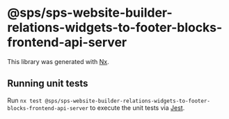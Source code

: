 # @sps/sps-website-builder-relations-widgets-to-footer-blocks-frontend-api-server

This library was generated with [Nx](https://nx.dev).

## Running unit tests

Run `nx test @sps/sps-website-builder-relations-widgets-to-footer-blocks-frontend-api-server` to execute the unit tests via [Jest](https://jestjs.io).

